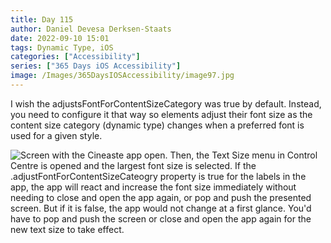 ```yaml
---
title: Day 115
author: Daniel Devesa Derksen-Staats
date: 2022-09-10 15:01
tags: Dynamic Type, iOS
categories: ["Accessibility"]
series: ["365 Days iOS Accessibility"]
image: /Images/365DaysIOSAccessibility/image97.jpg
---
```


I wish the adjustsFontForContentSizeCategory was true by default. Instead, you need to configure it that way so elements adjust their font size as the content size category (dynamic type) changes when a preferred font is used for a given style.

![Screen with the Cineaste app open. Then, the Text Size menu in Control Centre is opened and the largest font size is selected. If the .adjustFontForContentSizeCateogry property is true for the labels in the app, the app will react and increase the font size immediately without needing to close and open the app again, or pop and push the presented screen. But if it is false, the app would not change at a first glance. You'd have to pop and push the screen or close and open the app again for the new text size to take effect.](/Images/365DaysIOSAccessibility/image97.jpg)

